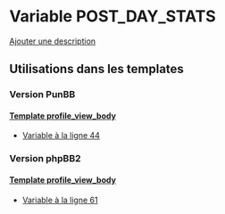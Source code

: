 # Variable POST_DAY_STATS
[Ajouter une description](https://fa-tvars.appspot.com/var/POST_DAY_STATS)

## Utilisations dans les templates

### Version PunBB

#### [Template profile_view_body](punbb/profile_view_body.md)
* [Variable &agrave; la ligne 44](../punbb/profile_view_body.tpl#L44)

### Version phpBB2

#### [Template profile_view_body](subsilver/profile_view_body.md)
* [Variable &agrave; la ligne 61](../subsilver/profile_view_body.tpl#L61)